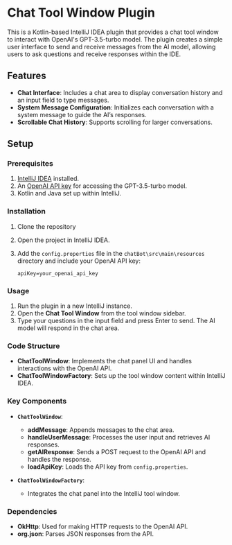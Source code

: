 # Chat Tool Window Plugin

This is a Kotlin-based IntelliJ IDEA plugin that provides a chat tool window to interact with OpenAI's GPT-3.5-turbo model. The plugin creates a simple user interface to send and receive messages from the AI model, allowing users to ask questions and receive responses within the IDE.

## Features

- **Chat Interface**: Includes a chat area to display conversation history and an input field to type messages.
- **System Message Configuration**: Initializes each conversation with a system message to guide the AI’s responses.
- **Scrollable Chat History**: Supports scrolling for larger conversations.

## Setup

### Prerequisites

1. [IntelliJ IDEA](https://www.jetbrains.com/idea/) installed.
2. An [OpenAI API key](https://platform.openai.com/account/api-keys) for accessing the GPT-3.5-turbo model.
3. Kotlin and Java set up within IntelliJ.

### Installation

1. Clone the repository
2. Open the project in IntelliJ IDEA.

3. Add the `config.properties` file in the `chatBot\src\main\resources` directory and include your OpenAI API key:
    ```
    apiKey=your_openai_api_key
    ```

### Usage

1. Run the plugin in a new IntelliJ instance.
2. Open the **Chat Tool Window** from the tool window sidebar.
3. Type your questions in the input field and press Enter to send. The AI model will respond in the chat area.

### Code Structure

- **ChatToolWindow**: Implements the chat panel UI and handles interactions with the OpenAI API.
- **ChatToolWindowFactory**: Sets up the tool window content within IntelliJ IDEA.

### Key Components

- **`ChatToolWindow`**:
    - **addMessage**: Appends messages to the chat area.
    - **handleUserMessage**: Processes the user input and retrieves AI responses.
    - **getAIResponse**: Sends a POST request to the OpenAI API and handles the response.
    - **loadApiKey**: Loads the API key from `config.properties`.

- **`ChatToolWindowFactory`**:
    - Integrates the chat panel into the IntelliJ tool window.

### Dependencies

- **OkHttp**: Used for making HTTP requests to the OpenAI API.
- **org.json**: Parses JSON responses from the API.
